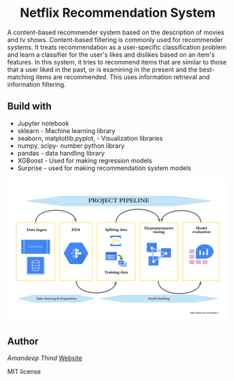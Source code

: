 <h1 align="center">Netflix Recommendation System</h1>
A content-based recommender system based on the description of movies and tv shows. 
Content-based filtering is commonly used for recommender systems. It treats recommendation as a user-specific classification problem and learn a classifier for the user's likes and dislikes based on an item's features. In this system, it tries to recommend items that are similar to those that a user liked in the past, or is examining in the present and the best-matching items are recommended. This uses information retrieval and information filtering.

## Build with
- Jupyter notebook 
- sklearn - Machine learning library
- seaborn, matplotlib.pyplot, - Visualization libraries
- numpy, scipy- number python library
- pandas - data handling library
- XGBoost - Used for making regression models
- Surprise - used for making recommendation system models


![alt text](https://raw.githubusercontent.com/aman-thind/Data-Viz/main/PIPELINE.png)


## Author
*Amandeep Thind*
[Website](https://aman-thind.github.io/Portfolio "Welcome")


MIT license
